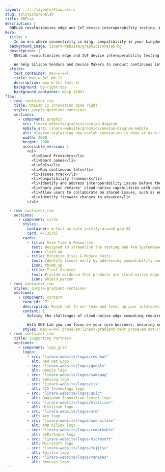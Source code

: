 ```yaml
---
layout: ../../layouts/Flow.astro
slug: solutions/onelab
title: ONELab
description: |
  ONELab revolutionizes edge and IoT device interoperability testing. We help Silicon Vendors and Device Makers to conduct continuous interoperability tests among different Operating Systems and Cloud Services.
hero:
  title: >
    In an era where connectivity is king, compatibility is your kingdom
  background_image: linaro-website/graphics/onelab-bg
  description: |
    ONELab revolutionizes edge and IoT device interoperability testing. 

    We help Silicon Vendors and Device Makers to conduct continuous interoperability tests among different Operating Systems and Cloud Services.
  styles:
    text_container: max-w-6xl
    title: max-w-3xl mb-12
    description: max-w-2xl text-xl
    background: bg-right-top
    background_container: md:p-[10%]
flow:
  - row: container_row
    title: ONELab is innovation done right
    styles: purple-gradient-container
    sections:
      - component: graphic
        src: linaro-website/graphics/onelab-diagram
        mobile_src: linaro-website/graphics/onelab-diagram-mobile
        alt: diagram explaining how onelab innovation is done at each stage of the lifecycle
        width: 2000
        height: 2000
        accessible_version: |
          <ul>
            <li>Board Providers</li>
            <li>Board names</li>
            <li>SoCs</li>
            <li>Run continuous tets</li>
            <li>Issues track</li>
            <li>Compatibility framework</li>
            <li>Identify and address interoperability issues before they impact customers</li>
            <li>Share your devices' cloud-native capabilities with potential customers</li>
            <li>Allow users to collaborate on shared issues, such as enabling new hardware defaults in an OS</li>
            <li>Identify firmware changes in advance</li>
          </ul>

  - row: container_row
    sections:
      - component: cards
        styles:
          container: w-full mx-auto justify-around gap-28
          card: w-[35ch]
        cards:
          - title: Save Time & Resources
            text: Designed to streamline the testing and Arm SystemReady and PSA Certified certification process, making it effortless for users to verify hardware and software compatibility.
            icon: flash_on
          - title: Minimize Risks & Reduce Costs
            text: Identify issues early by addressing compatibility concerns throughout your development process, reducing the risk of costly setbacks later on.
            icon: thumb_up
          - title: Trust Granted
            text: Provide evidence that products are cloud-native edge-ready and ensures products work seamlessly together.
            icon: shield_person
  - row: container_row
    styles: purple-gradient-container
    sections:
      - component: contact
        form_id: "7"
        description: Reach out to our team and level up your interoperability testing process
        content: |
          Solving the challenges of cloud-native edge computing requires collaboration among all contributing players.

          With ONE Lab you can focus on your core business, ensuring seamless compatibility with your partner products.
        styles: max-w-4xl prose-em:linaro-gradient-text prose-em:not-italic prose-headings:text-5xl prose-headings:my-3 prose-ul:text-xl prose-headings:leading-tight prose-p:text-3xl text-center
  - row: container_row
    title: Supporting Partners
    sections:
      - component: logo_grid
        logos:
          - src: "linaro-website/logos/red-hat"
            alt: Red Hat Logo
          - src: "linaro-website/logos/google"
            alt: Google logo
          - src: "linaro-website/logos/samsung"
            alt: Samsung logo
          - src: "linaro-website/logos/cix"
            alt: CIX Technology logo
          - src: "linaro-website/logos/quic"
            alt: Qualcomm Innovation Center logo
          - src: "linaro-website/logos/hisilicon"
            alt: HiSilicon logo
          - src: "linaro-website/logos/arm"
            alt: Arm logo
          - src: "linaro-website/logos/amd-xilinx"
            alt: AMD Xilinx logo
          - src: "linaro-website/logos/remarkable"
            alt: reMarkable logo
          - src: "linaro-website/logos/microsoft"
            alt: Microsoft logo
          - src: "linaro-website/logos/fujitsu"
            alt: Fujitsu logo
          - src: "linaro-website/logos/renesas"
            alt: Renesas logo
---
```

